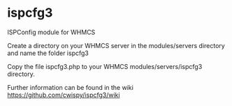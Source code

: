 ispcfg3
======

ISPConfig module for WHMCS

Create a directory on your WHMCS server in the modules/servers directory and name the folder ispcfg3

Copy the file ispcfg3.php to your WHMCS modules/servers/ispcfg3 directory.

Further information can be found in the wiki https://github.com/cwispy/ispcfg3/wiki
